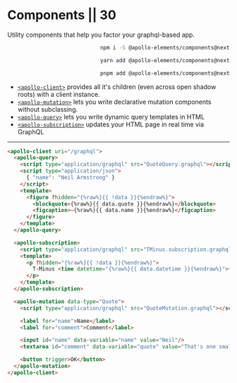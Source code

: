 # Components || 30

Utility components that help you factor your graphql-based app.

<code-tabs collection="package-managers" default-tab="npm" align="end">

```bash tab npm
npm i -S @apollo-elements/components@next
```

```bash tab yarn
yarn add @apollo-elements/components@next
```

```bash tab pnpm
pnpm add @apollo-elements/components@next
```

</code-tabs>

- [`<apollo-client>`](./apollo-client/) provides all it's children (even across open shadow roots) with a client instance.
- [`<apollo-mutation>`](./apollo-mutation/) lets you write declarative mutation components without subclassing.
- [`<apollo-query>`](./apollo-query/) lets you write dynamic query templates in HTML
- [`<apollo-subscription>`](./apollo-subscription/) updates your HTML page in real time via GraphQL

-----

```html copy
<apollo-client uri="/graphql">
  <apollo-query>
    <script type="application/graphql" src="QuoteQuery.graphql"></script>
    <script type="application/json">
      { "name": "Neil Armstrong" }
    </script>
    <template>
      <figure ?hidden="{%raw%}{{ !data }}{%endraw%}">
        <blockquote>{%raw%}{{ data.quote }}{%endraw%}</blockquote>
        <figcaption>—{%raw%}{{ data.name }}{%endraw%}</figcaption>
      </figure>
    </template>
  </apollo-query>

  <apollo-subscription>
    <script type="application/graphql" src="TMinus.subscription.graphql"></script>
    <template>
      <p ?hidden="{%raw%}{{ !data }}{%endraw%}">
        T-Minus <time datetime="{%raw%}{{ data.datetime }}{%endraw%}">{%raw%}{{ data.countdown }}{%endraw%}</time>
      </p>
    </template>
  </apollo-subscription>

  <apollo-mutation data-type="Quote">
    <script type="application/graphql" src="QuoteMutation.graphql"></script>

    <label for="name">Name</label>
    <label for="comment">Comment</label>

    <input id="name" data-variable="name" value="Neil"/>
    <textarea id="comment" data-variable="quote" value="That's one small step..."></textarea>

    <button trigger>OK</button>
  </apollo-mutation>
</apollo-client>
```

